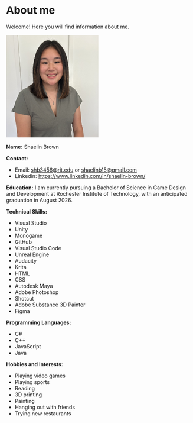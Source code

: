 # About me
Welcome! Here you will find information about me.

<img src="ProfilePic.jpeg" alt="Profile Picture" width = 250>

**Name:** Shaelin Brown

**Contact:**
- Email: shb3456@rit.edu or shaelinb15@gmail.com
- Linkedin: <a href = "https://www.linkedin.com/in/shaelin-brown/">https://www.linkedin.com/in/shaelin-brown/</a>

**Education:** I am currently pursuing a Bachelor of Science in Game Design and Development at Rochester Institute of Technology, with an anticipated graduation in August 2026.

**Technical Skills:**
- Visual Studio
- Unity
- Monogame
- GitHub
- Visual Studio Code
- Unreal Engine
- Audacity
- Krita
- HTML
- CSS
- Autodesk Maya
- Adobe Photoshop
- Shotcut
- Adobe Substance 3D Painter
- Figma

**Programming Languages:**
- C#
- C++
- JavaScript
- Java

**Hobbies and Interests:** 
- Playing video games
- Playing sports
- Reading
- 3D printing
- Painting
- Hanging out with friends
- Trying new restaurants
